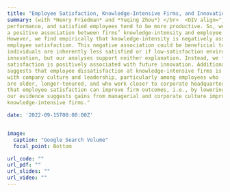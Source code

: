 ```yaml
---
title: "Employee Satisfaction, Knowledge-Intensive Firms, and Innovation"
summary: (with *Henry Friedman* and *Yuqing Zhou*) </br>  <DIV align="justify"> "Knowledge-intensive firms rely on employees to generate innovations that drive firm
performance, and satisfied employees tend to be more productive. So, we would expect
a positive association between firms’ knowledge-intensity and employee satisfaction.
However, we find empirically that knowledge-intensity is negatively associated with
employee satisfaction. This negative association could be beneficial to firms if innovative
individuals are inherently less satisfied or if low-satisfaction environments facilitate
innovation, but our analyses support neither explanation. Instead, we find that employee
satisfaction is positively associated with future innovation. Additional evidence
suggests that employee dissatisfaction at knowledge-intensive firms is driven by dissatisfaction
with company culture and leadership, particularly among employees who
are older, longer-tenured, and who work closer to corporate headquarters. To the extent
that employee satisfaction can improve firm outcomes, i.e., by lowering turnover,
our evidence suggests gains from managerial and corporate culture improvements at
knowledge-intensive firms."

date: '2022-09-15T00:00:00Z'


image: 
  caption: "Google Search Volume"
  focal_point: Bottom

url_code: ""
url_pdf: ""
url_slides: ""
url_video: ""
---
```


